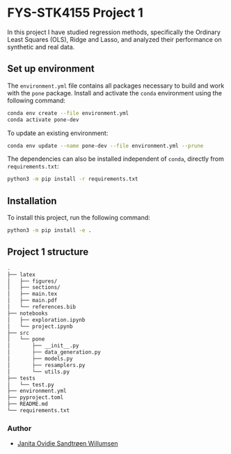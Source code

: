 # FYS-STK4155 Project 1

In this project I have studied regression methods, specifically the Ordinary Least Squares (OLS), Ridge and Lasso, and analyzed their performance on synthetic and real data.


## Set up environment
The `environment.yml` file contains all packages necessary to build and work with the `pone` package. Install and activate the `conda` environment using the following command:
```sh
conda env create --file environment.yml
conda activate pone-dev
```

To update an existing environment:
```sh
conda env update --name pone-dev --file environment.yml --prune
```

The dependencies can also be installed independent of `conda`, directly from `requirements.txt`:
```sh
python3 -m pip install -r requirements.txt
```


## Installation
To install this project, run the following command:
```sh
python3 -m pip install -e .
```


## Project 1 structure
```sh
.
├── latex
│   ├── figures/
│   ├── sections/
│   ├── main.tex
│   ├── main.pdf
│   └── references.bib
├── notebooks
│   ├── exploration.ipynb
│   └── project.ipynb
├── src
│   └── pone
│       ├── __init__.py
│       ├── data_generation.py
│       ├── models.py
│       ├── resamplers.py
│       └── utils.py
├── tests
│   └── test.py
├── environment.yml  
├── pyproject.toml
├── README.md
└── requirements.txt
```

### Author 
- [Janita Ovidie Sandtrøen Willumsen](janitaws@uio.no)
